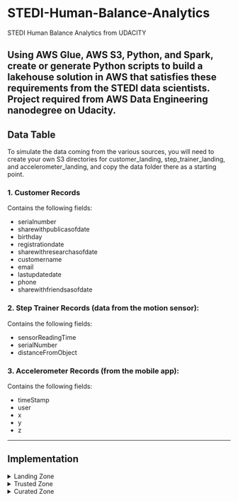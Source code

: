 # STEDI-Human-Balance-Analytics
STEDI Human Balance Analytics from UDACITY

Using AWS Glue, AWS S3, Python, and Spark, create or generate Python scripts to build a lakehouse solution in AWS that satisfies these requirements from the STEDI data scientists. Project required from AWS Data Engineering nanodegree on Udacity.
---
## Data Table

To simulate the data coming from the various sources, you will need to  create your own S3 directories for  customer_landing,  step_trainer_landing, and accelerometer_landing, and copy the data folder there as a starting point.

### **1. Customer Records**

Contains the following fields:

- serialnumber
- sharewithpublicasofdate
- birthday
- registrationdate
- sharewithresearchasofdate
- customername
- email
- lastupdatedate
- phone
- sharewithfriendsasofdate

### **2. Step Trainer Records (data from the motion sensor):**

Contains the following fields:

- sensorReadingTime
- serialNumber
- distanceFromObject

### **3. Accelerometer Records (from the mobile app):**

Contains the following fields:

- timeStamp
- user
- x
- y
- z
---

## Implementation
<details>
<summary>
Landing Zone
</summary>

> In the store accelerometer/landing, customer/landing, step_trainer/landing data in AWS S3 bucket.
> create table from s3 bucket data

1- Customer Landing Table:

![alt text](image/customer_landing.png)

2- Accelerometer Landing Table: 

![alt text](image/accelerometer_landing.png)

3- Step Trainer Landing Table: 

![alt text](image/step_trainer_landing.png)

</details>

<details>
<summary>
Trusted Zone
</summary>

>Created AWS Glue jobs to make transofrmations on the data have stored in the landing zones.

**Glue job scripts**

[1. customer_landing_to_trusted.py](Glue_script/customer_landing_to_trusted.py) - This script transfers customer data from the 'landing' to 'trusted' zones. It filters for customers who have agreed to share data with researchers, customer_landing_to_trusted.py has a node that drops rows that do not have data in the sharedWithResearchAsOfDate column.

■result
![alt text](image/customer_trusted.png)

[2. Accelerometer_Trusted_Zone.py](Glue_script/Accelerometer_Trusted_Zone.py) - This script transfers accelerometer data from the 'landing' to 'trusted' zones. Using a join on customer_trusted and accelerometer_landing,  filters for Accelerometer readings from customers who have agreed to share data with researchers, The produced table have only columns from the accelerometer table.

■result
![alt text](image/accelerometer_trusted.png)

[3. step_trainer_landing_to_trusted.py](step_trainer_landing_to_trusted.py) - has a node that inner joins the step_trainer_landing data with the customer_curated data by serial numbers.

■result
![alt text](image/accelerometer_trusted.png)

</details>

<details>
<summary>
Curated Zone
</summary>

> Created AWS Glue jobs to make further transformations, to meet the specific needs of a particular analysis.

**Glue job scripts**

[customer_trusted_to_curated.py](customer_trusted_to_curated.py) - has a node that inner joins the customer_trusted data with the accelerometer_trusted data by emails. The produced table should have only columns from the customer tab.

■result
![alt text](image/customer_curated.png)

[Trainer_trusted_to_curated.py](Trainer_trusted_to_curated.py): has a node that inner joins the step_trainer_trusted data with the accelerometer_trusted data by sensor reading time and timestamps.

■result
![alt text](image/machine_learning_curated.png)
</details>
